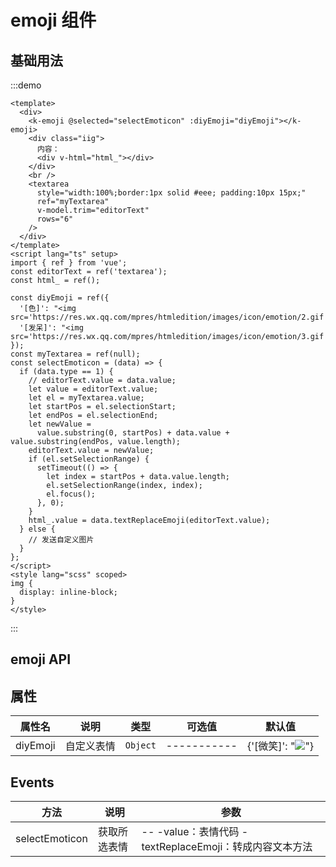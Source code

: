 # emoji 组件

## 基础用法

:::demo

```vue
<template>
  <div>
    <k-emoji @selected="selectEmoticon" :diyEmoji="diyEmoji"></k-emoji>
    <div class="iig">
      内容：
      <div v-html="html_"></div>
    </div>
    <br />
    <textarea
      style="width:100%;border:1px solid #eee; padding:10px 15px;"
      ref="myTextarea"
      v-model.trim="editorText"
      rows="6"
    />
  </div>
</template>
<script lang="ts" setup>
import { ref } from 'vue';
const editorText = ref('textarea');
const html_ = ref();

const diyEmoji = ref({
  '[色]': "<img src='https://res.wx.qq.com/mpres/htmledition/images/icon/emotion/2.gif'>",
  '[发呆]': "<img src='https://res.wx.qq.com/mpres/htmledition/images/icon/emotion/3.gif'>",
});
const myTextarea = ref(null);
const selectEmoticon = (data) => {
  if (data.type == 1) {
    // editorText.value = data.value;
    let value = editorText.value;
    let el = myTextarea.value;
    let startPos = el.selectionStart;
    let endPos = el.selectionEnd;
    let newValue =
      value.substring(0, startPos) + data.value + value.substring(endPos, value.length);
    editorText.value = newValue;
    if (el.setSelectionRange) {
      setTimeout(() => {
        let index = startPos + data.value.length;
        el.setSelectionRange(index, index);
        el.focus();
      }, 0);
    }
    html_.value = data.textReplaceEmoji(editorText.value);
  } else {
    // 发送自定义图片
  }
};
</script>
<style lang="scss" scoped>
img {
  display: inline-block;
}
</style>
```

:::

## emoji API

## 属性

| 属性名   | 说明       | 类型     | 可选值      | 默认值                                                                                      |
| -------- | ---------- | -------- | ----------- | ------------------------------------------------------------------------------------------- |
| diyEmoji | 自定义表情 | `Object` | ----------- | {'[微笑]': "<img src='https://res.wx.qq.com/mpres/htmledition/images/icon/emotion/0.gif'>"} |

## Events

| 方法           | 说明         | 参数                                                    |
| -------------- | ------------ | ------------------------------------------------------- |
| selectEmoticon | 获取所选表情 | -- -value：表情代码 -textReplaceEmoji：转成内容文本方法 |
